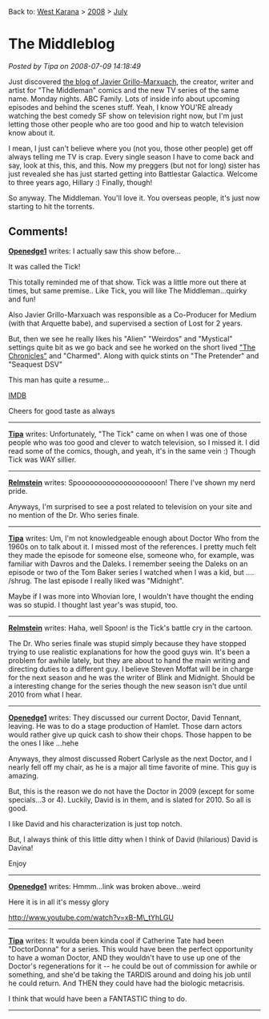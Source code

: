 Back to: [West Karana](/posts/westkarana.md) > [2008](/posts/2008/westkarana.md) > [July](./westkarana.md)
# The Middleblog

*Posted by Tipa on 2008-07-09 14:18:49*

Just discovered [the blog of Javier Grillo-Marxuach](http://themiddleblog.livejournal.com/), the creator, writer and artist for "The Middleman" comics and the new TV series of the same name. Monday nights. ABC Family. Lots of inside info about upcoming episodes and behind the scenes stuff. Yeah, I know YOU'RE already watching the best comedy SF show on television right now, but I'm just letting those other people who are too good and hip to watch television know about it.

I mean, I just can't believe where you (not you, those other people) get off always telling me TV is crap. Every single season I have to come back and say, look at this, this, and this. Now my preggers (but not for long) sister has just revealed she has just started getting into Battlestar Galactica. Welcome to three years ago, Hillary :) Finally, though!

So anyway. The Middleman. You'll love it. You overseas people, it's just now starting to hit the torrents.

## Comments!

**[Openedge1](http://simple-n-complex.blogspot.com)** writes: I actually saw this show before...

It was called the Tick!

This totally reminded me of that show. Tick was a little more out there at times, but same premise..
Like Tick, you will like The Middleman...quirky and fun!

Also Javier Grillo-Marxuach was responsible as a Co-Producer for Medium (with that Arquette babe), and supervised a section of Lost for 2 years.

But, then we see he really likes his "Alien" "Weirdos" and "Mystical" settings quite bit as we go back and see he worked on the short lived ["The Chronicles"](http://en.wikipedia.org/wiki/The_Chronicle_(TV_series)) and "Charmed". Along with quick stints on "The Pretender" and "Seaquest DSV"

This man has quite a resume...

[IMDB](http://www.imdb.com/name/nm0342057/)

Cheers for good taste as always

---

**[Tipa](https://chasingdings.com)** writes: Unfortunately, "The Tick" came on when I was one of those people who was too good and clever to watch television, so I missed it. I did read some of the comics, though, and yeah, it's in the same vein :) Though Tick was WAY sillier.

---

**[Relmstein](http://relmstein.blogspot.com)** writes: Spoooooooooooooooooooon! There I've shown my nerd pride.

Anyways, I'm surprised to see a post related to television on your site and no mention of the Dr. Who series finale.

---

**[Tipa](https://chasingdings.com)** writes: Um, I'm not knowledgeable enough about Doctor Who from the 1960s on to talk about it. I missed most of the references. I pretty much felt they made the episode for someone else, someone who, for example, was familiar with Davros and the Daleks. I remember seeing the Daleks on an episode or two of the Tom Baker series I watched when I was a kid, but .... /shrug. The last episode I really liked was "Midnight".

Maybe if I was more into Whovian lore, I wouldn't have thought the ending was so stupid. I thought last year's was stupid, too.

---

**[Relmstein](http://relmstein.blogspot.com)** writes: Haha, well Spoon! is the Tick's battle cry in the cartoon.

The Dr. Who series finale was stupid simply because they have stopped trying to use realistic explanations for how the good guys win. It's been a problem for awhile lately, but they are about to hand the main writing and directing duties to a different guy. I believe Steven Moffat will be in charge for the next season and he was the writer of Blink and Midnight. Should be a interesting change for the series though the new season isn't due until 2010 from what I hear.

---

**[Openedge1](http://simple-n-complex.blogspot.com)** writes: They discussed our current Doctor, David Tennant, leaving. He was to do a stage production of Hamlet. Those darn actors would rather give up quick cash to show their chops.
Those happen to be the ones I like ...hehe

Anyways, they almost discussed Robert Carlysle as the next Doctor, and I nearly fell off my chair, as he is a major all time favorite of mine. This guy is amazing.

But, this is the reason we do not have the Doctor in 2009 (except for some specials...3 or 4). Luckily, David is in them, and is slated for 2010. So all is good.

I like David and his characterization is just top notch.

But, I always think of this little ditty when I think of David (hilarious)
David is Davina!

Enjoy

---

**[Openedge1](http://simple-n-complex.blogspot.com)** writes: Hmmm...link was broken above...weird

Here it is in all it's messy glory

http://www.youtube.com/watch?v=xB-M\_tYhLGU

---

**[Tipa](https://chasingdings.com)** writes: It woulda been kinda cool if Catherine Tate had been "DoctorDonna" for a series. This would have been the perfect opportunity to have a woman Doctor, AND they wouldn't have to use up one of the Doctor's regenerations for it -- he could be out of commission for awhile or something, and she'd be taking the TARDIS around and doing his job until he could return. And THEN they could have had the biologic metacrisis.

I think that would have been a FANTASTIC thing to do.

---

